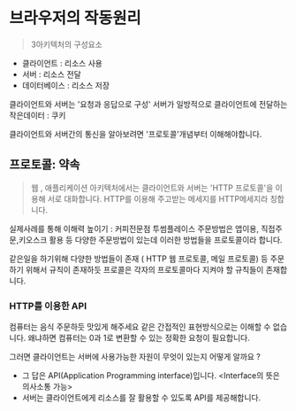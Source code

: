  # 브라우저의 작동원리
  
  > 3아키텍처의 구성요소 
  - 클라이언트 : 리소스 사용
  - 서버 : 리소스 전달
  - 데이터베이스 : 리소스 저장

클라이언트와 서버는 '요청과 응답으로 구성'
서버가 일방적으로 클라이언트에 전달하는 작은데이터 : 쿠키

클라이언트와 서버간의 통신을 알아보려면 '프로토콜'개념부터 이해해야합니다.

## 프로토콜: 약속

> 웹 , 애플리케이션 아키텍처에서는 클라이언트와 서버는 'HTTP 프로토콜'을 이용해 서로 대화합니다.
HTTP를 이용해 주고받는 메세지를 HTTP메세지라 칭합니다.

실제사례를 통해 이해력 높이기 : 커피전문점 투썸플레이스 주문방법은 앱이용, 직접주문,키오스크 활용 등 다양한 주문방법이 있는데 이러한 방법들을 프로토콜이라 합니다.

같은일을 하기위해 다양한 방법들이 존재 ( HTTP 웹 프로토콜, 메일 프로토콜) 등 주문하기 위해서 규칙이 존재하듯 프로콜은 각자의 프로토콜마다
지켜야 할 규칙들이 존재합니다.

### HTTP를 이용한 API

컴퓨터는 음식 주문하듯 맛있게 해주세요 같은 간접적인 표현방식으로는 이해할 수 없습니다. 왜냐하면 컴퓨터는 0과 1로 변환할 수 있는 정확한 요청이 필요합니다.

그러면 클라이언트는 서버에 사용가능한 자원이 무엇이 있는지 어떻게 알까요 ?
- 그 답은 API(Application Programming interface)입니다. <Interface의 뜻은 의사소통 가능>
- 서버는 클라이언트에게 리소스를 잘 활용할 수 있도록 API를 제공해합니다.


